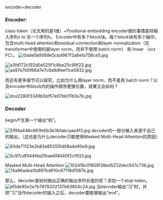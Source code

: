encoder+decoder
### Encoder:
class token（论文用的是1维）+Positional embedding
encoder做的事情是将输入序列x to 另一个序列h。
Encoder中有多个block块。每个block块有多个操作。包含multi-head attention和residual connection和layer normalization（在transformer中使用的是layer norm，而并不使用 batch norm） 和 linear （orz FC）。
![0dde0b9569e5cbd967f2a6efa758ce5.jpg](https://erin-53347-1330131220.cos.ap-guangzhou.myqcloud.com/202411122106894.jpg)

![a3fd172c192d0a525f1c8be25c99f23.jpg](https://erin-53347-1330131220.cos.ap-guangzhou.myqcloud.com/202411122107356.jpg)
![ae97e7b5f66d7e7c6a9dfeef1ce0932.jpg](https://erin-53347-1330131220.cos.ap-guangzhou.myqcloud.com/202411122112985.jpg)

而还有更多细节可以探究，比如为什么用layer norm，而不是用 batch norm？以及encoder中block内的操作顺序更换位置，效果又会如何？

![dce2280f3349b5bf57e07bb111b1e7b.jpg](https://erin-53347-1330131220.cos.ap-guangzhou.myqcloud.com/202411122117250.jpg)

### Decoder

begin产生第一个输出“机”。

![51ff4a446c661fe0b3b3bfabcaae4f3.jpg](https://erin-53347-1330131220.cos.ap-guangzhou.myqcloud.com/202411122138699.jpg)
decoder的一部分输入来源于自己的输出。（这也是为什么decoder只能使用Masked Multi-Head Attention的原因）

![60de71123e2b82e85355fd08a4e90e9.jpg](https://erin-53347-1330131220.cos.ap-guangzhou.myqcloud.com/202411122139255.jpg)

![5c97cdf044fda2fbae6f4040f2cf933.jpg](https://erin-53347-1330131220.cos.ap-guangzhou.myqcloud.com/202411122138665.jpg)

Masked Multi-Head Attention
![102d18c0f859f39ed5232dec047c736.jpg](https://erin-53347-1330131220.cos.ap-guangzhou.myqcloud.com/202411122141387.jpg)
![74a96adea0b897bd910c67118df587b.jpg](https://erin-53347-1330131220.cos.ap-guangzhou.myqcloud.com/202411122141769.jpg)


那么，decoder是如何输出正确的输出序列长度的呢？添加一个stop token。
![af5de95e2e7b7879202137b63804c24.jpg](https://erin-53347-1330131220.cos.ap-guangzhou.myqcloud.com/202411122149013.jpg)
当decoder输出“习”时，并把“习”当作decoder的输入之后，decoder要能够输出“end”。